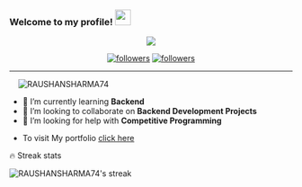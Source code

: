 <!--




source -- https://github.com/DenverCoder1/DenverCoder1
https://github.com/sknsht/HackerRank
### Hi there 👋

-->




<h3 align="left">
  Welcome to my profile!
  <img src="https://media.giphy.com/media/hvRJCLFzcasrR4ia7z/giphy.gif" width="28">
</h3>

<p align="center">
  <a href="https://github.com/RAUSHANSHARMA74"><img src="https://readme-typing-svg.herokuapp.com/?lines=I%20am%20Raushan%20Sharma;Full%20Stack%20Web%20Developer;Always%20learning%20new%20things&center=true&width=380&height=45"></a>
</p>

<p align="center">
  <a href="https://twitter.com/Raushan07262164">
    <img alt="followers" title="Follow me on Twitter" src="https://img.shields.io/twitter/follow/Raushan07262164?color=236ad3&labelColor=1155ba&label=Follow&logo=twitter&logoColor=white&style=for-the-badge"/></a>
  <a href="https://github.com/RAUSHANSHARMA74">
    <img alt="followers" title="Follow me on Github" src="https://img.shields.io/github/followers/RAUSHANSHARMA74?color=8c8c8c&labelColor=666666&style=for-the-badge&logo=github&label=Follow"/></a>
</p>
<hr>
<!--
[![Twitter Follow](https://img.shields.io/twitter/follow/Raushan07262164?color=1DA1F2&logo=twitter&style=for-the-badge)](https://twitter.com/intent/follow?original_referer=https%3A%2F%2Fgithub.com%2FcodeSTACKr&screen_name=Raushan07262164)-->





<p align="left"> &nbsp;&nbsp;&nbsp;&nbsp;<img src="https://komarev.com/ghpvc/?username=RAUSHANSHARMA74&label=Profile%20views&color=0e75b6&style=flat" alt="RAUSHANSHARMA74" /> </p>

<!--
- 🔭 I’m currently working on ...

- 💬 Ask me about ...
- 📫 How to reach me: ...

- 😄 Pronouns: ...-->


- 🌱 I’m currently learning **Backend**
- 👯 I’m looking to collaborate on **Backend Development Projects**
- 🤔 I’m looking for help with **Competitive Programming**
- <p>To visit My portfolio <a href="https://raushansharma74.github.io/">click here</a> </p>
<!-- - 🥅 2021 Goals: Contribute to **Open Source projects** -->
<!-- - ⚡ Fun fact: Programs and Anime -->

<!--
<p><img align="left" src="https://github-readme-stats.vercel.app/api?username=RAUSHANSHARMA74&&show_icons=true&title_color=ffffff&icon_color=bb2acf&text_color=daf7dc&bg_color=151515" alt="RAUSHANSHARMA74"></p>-->
<!--<p><img align="left" src="https://github-readme-stats.vercel.app/api?username=RAUSHANSHARMA74&show_icons=true&locale=en" alt="RAUSHANSHARMA74" /></p>-->
<!--
<p>&nbsp;<img align="center" src="https://github-readme-stats.vercel.app/api/top-langs?username=RAUSHANSHARMA74&show_icons=true&locale=en&layout=compact" alt="RAUSHANSHARMA74" /></p>

<p><img align="center" src="https://github-readme-streak-stats.herokuapp.com/?user=RAUSHANSHARMA74&" alt="RAUSHANSHARMA74" /></p>

<hr>
-->


<summary>🔥 Streak stats</summary>

<p>
    <img title="Streak stats" alt="RAUSHANSHARMA74's streak" src="https://github-readme-streak-stats.herokuapp.com/?user=RAUSHANSHARMA74&theme=monokai-metallian&hide_border=true"/>
  
</p>

<!-- <hr>

  <summary>💻 GitHub Profile Stats</summary>
  <br/>
    <a href="https://github.com/RAUSHANSHARMA74/github-readme-stats"><img alt="RAUSHANSHARMA74's Github Stats" src="https://github-readme-stats.vercel.app/api?username=RAUSHANSHARMA74&show_icons=true&count_private=true&theme=react&hide_border=true&bg_color=1F222E&title_color=F85D7F&icon_color=F8D866" /></a>
  <a href="https://github.com/RAUSHANSHARMA74on/github-readme-stats"><img alt="RAUSHANSHARMA74's Top Languages" src="https://github-readme-stats.vercel.app/api/top-langs/?username=RAUSHANSHARMA74&langs_count=30&layout=compact&theme=react&hide_border=true&bg_color=1F222E&title_color=F85D7F&icon_color=F8D866" /></a>
  <br/>


<hr> -->

